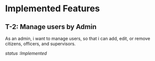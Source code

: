 # Implemented Features 
## T-2: Manage users by Admin
As an admin, i want to manage users, so that i can add, edit, or remove citizens, officers, and supervisors.

*status :Implemented*
